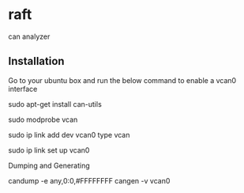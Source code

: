 # raft
can analyzer

## Installation

Go to your ubuntu box and run the below command to enable a vcan0 interface

sudo apt-get install can-utils

sudo modprobe vcan

sudo ip link add dev vcan0 type vcan

sudo ip link set up vcan0

Dumping and Generating

 candump -e  any,0:0,#FFFFFFFF
cangen -v vcan0

